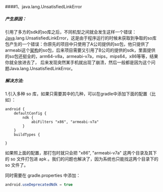 ####1、java.lang.UnsatisfiedLinkError

##### 产生原因：

引用了多方的sdk的so库之后，不同机型之间就会发生这样一个错误：[Java](http://lib.csdn.net/base/java).lang.UnsatisfiedLinkError，这是由于程序运行的时候未获取到争取的so库包产生的一个错误：你原先的项目中只使用了A公司提供的so包，他只提供了armeabi这个[架构](http://lib.csdn.net/base/architecture)的so包，后来项目需要又引用了B公司的提供的sdk，里面提供的so包还挺全的，arm64-v8a，armeabi-v7a，mips，mips64，x86等等，结果你就全放进去了， 后来发现突然某手机就出现了崩溃，然后一般都是因为这个问题Java.lang.UnsatisfiedLinkError。



##### 解决方法:

1.引入多种 so 库，如果只需要其中的几种，可以在gradle中添加下面的配置（比如）：

```
android {  
    defaultConfig {  
        ndk {  
            abiFilters "x86", "armeabi-v7a"  
        }  
    }  
    buildTypes {  
     
}  
```

如果照上面的配置，那打包时就只会把 "x86", "armeabi-v7a" 这两个目录及其下的 so 文件打包进 apk 。我们的问题也解决了，因为系统也只能找这两个目录下的 so 文件了。

同时需要在 gradle.properties 中添加：

```Java
android.useDeprecatedNdk = true  
```



​		